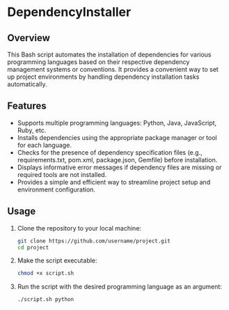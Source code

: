 # DependencyInstaller

## Overview
This Bash script automates the installation of dependencies for various programming languages based on their respective dependency management systems or conventions. It provides a convenient way to set up project environments by handling dependency installation tasks automatically.

## Features
- Supports multiple programming languages: Python, Java, JavaScript, Ruby, etc.
- Installs dependencies using the appropriate package manager or tool for each language.
- Checks for the presence of dependency specification files (e.g., requirements.txt, pom.xml, package.json, Gemfile) before installation.
- Displays informative error messages if dependency files are missing or required tools are not installed.
- Provides a simple and efficient way to streamline project setup and environment configuration.

## Usage
1. Clone the repository to your local machine:
   ```bash
   git clone https://github.com/username/project.git
   cd project
   
2. Make the script executable:
   ```bash
   chmod +x script.sh 

3. Run the script with the desired programming language as an argument:
   ```bash
   ./script.sh python
   
